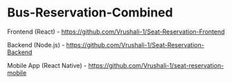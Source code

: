# Bus-Reservation-Combined

Frontend (React) - https://github.com/Vrushali-1/Seat-Reservation-Frontend

Backend (Node.js) - https://github.com/Vrushali-1/Seat-Reservation-Backend

Mobile App (React Native) - https://github.com/Vrushali-1/seat-reservation-mobile
